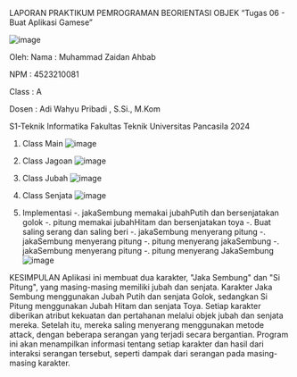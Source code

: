 LAPORAN PRAKTIKUM PEMROGRAMAN BEORIENTASI OBJEK
“Tugas 06 - Buat Aplikasi Gamese”

![image](https://github.com/user-attachments/assets/ca40e2b2-4fdf-4130-8647-5a07bff1b60f)

Oleh:
Nama   : Muhammad Zaidan Ahbab

NPM    : 4523210081

Class  : A

Dosen  : Adi Wahyu Pribadi , S.Si., M.Kom


S1-Teknik Informatika 
Fakultas Teknik Universitas Pancasila 
2024
1.	Class Main
 ![image](https://github.com/user-attachments/assets/f807b369-713f-445d-8110-497b1f0d62c4)

2.	Class Jagoan
 ![image](https://github.com/user-attachments/assets/2907458f-feb9-433f-afd8-63f177dfcdd5)

3.	Class Jubah
 ![image](https://github.com/user-attachments/assets/0e9faea1-cce4-4ad6-a694-50ec2702d7b0)

4.	Class Senjata
 ![image](https://github.com/user-attachments/assets/6357dc19-5acb-4af8-bbeb-784f18aaedc8)

5.	Implementasi
  -.	jakaSembung memakai jubahPutih dan bersenjatakan golok
  -.	pitung memakai jubahHitam dan bersenjatakan toya
  -.	Buat saling serang dan saling beri
  -.	jakaSembung menyerang pitung
  -.	jakaSembung menyerang pitung
  -.	pitung menyerang jakaSembung
  -.	jakaSembung menyerang pitung
  -.	pitung menyerang JakaSembung
![image](https://github.com/user-attachments/assets/5eb37f61-1b15-4abb-8d9a-8e02feff30eb)

KESIMPULAN
Aplikasi ini membuat dua karakter, "Jaka Sembung" dan "Si Pitung", yang masing-masing memiliki jubah dan senjata. Karakter Jaka Sembung menggunakan Jubah Putih dan senjata Golok, sedangkan Si Pitung menggunakan Jubah Hitam dan senjata Toya. Setiap karakter diberikan atribut kekuatan dan pertahanan melalui objek jubah dan senjata mereka. Setelah itu, mereka saling menyerang menggunakan metode attack, dengan beberapa serangan yang terjadi secara bergantian. Program ini akan menampilkan informasi tentang setiap karakter dan hasil dari interaksi serangan tersebut, seperti dampak dari serangan pada masing-masing karakter.
